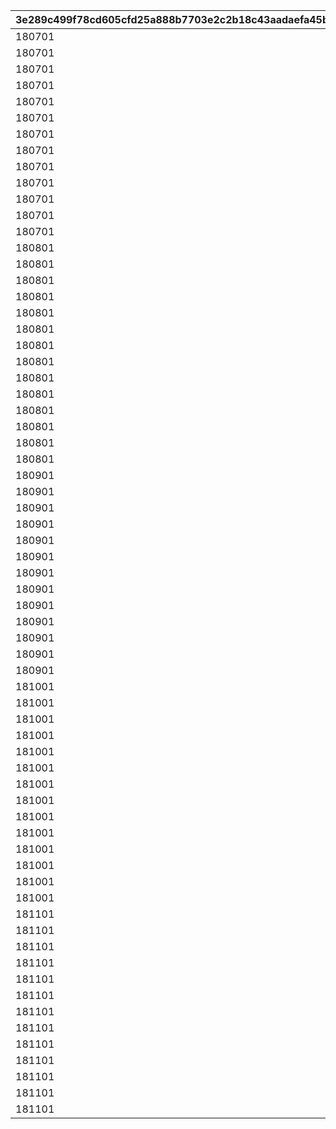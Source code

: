 |3e289c499f78cd605cfd25a888b7703e2c2b18c43aadaefa45b1f7c21ea34a51|5f80c20df379d7ed66ec08bba2ff452ecb4f3dd0f73eecbc8ddfa9ce84cf5ee0|541d0afc59ea73106f4fdfbe20a9b9283e3cde858a9a6394b1d1cfb8d924bb0a|b21ddf7d10964d669ba4aa0ea8de610869b3c8e54cae893410a9aec613b36375|
| --- | --- | --- | --- |
|180701|4|1001|1|
|180701|4|1002|2|
|180701|4|1003|3|
|180701|4|1004|4|
|180701|4|1005|5|
|180701|2|1014|6|
|180701|2|1015|7|
|180701|2|1016|8|
|180701|2|1017|9|
|180701|2|1010|10|
|180701|2|1011|11|
|180701|2|1012|12|
|180701|2|1013|13|
|180801|6|1001|14|
|180801|6|1002|15|
|180801|6|1003|16|
|180801|6|1004|17|
|180801|6|1005|18|
|180801|3|1014|19|
|180801|3|1015|20|
|180801|3|1016|21|
|180801|4|1017|22|
|180801|3|1010|23|
|180801|3|1011|24|
|180801|3|1012|25|
|180801|3|1013|26|
|180801|3|1009|27|
|180901|4|1001|28|
|180901|4|1002|29|
|180901|4|1003|30|
|180901|4|1004|31|
|180901|4|1005|32|
|180901|2|1014|33|
|180901|2|1015|34|
|180901|2|1016|35|
|180901|4|1017|36|
|180901|2|1010|37|
|180901|2|1011|38|
|180901|2|1012|39|
|180901|2|1013|40|
|181001|4|1001|41|
|181001|4|1002|42|
|181001|4|1003|43|
|181001|4|1004|44|
|181001|4|1005|45|
|181001|2|1009|46|
|181001|2|1010|47|
|181001|2|1011|48|
|181001|2|1012|49|
|181001|2|1013|50|
|181001|2|1014|51|
|181001|2|1015|52|
|181001|2|1016|53|
|181001|2|1017|54|
|181101|4|1001|55|
|181101|4|1002|56|
|181101|4|1003|57|
|181101|4|1004|58|
|181101|4|1005|59|
|181101|2|1009|60|
|181101|2|1010|61|
|181101|2|1012|62|
|181101|2|1013|63|
|181101|2|1014|64|
|181101|2|1015|65|
|181101|2|1016|66|
|181101|2|1017|67|